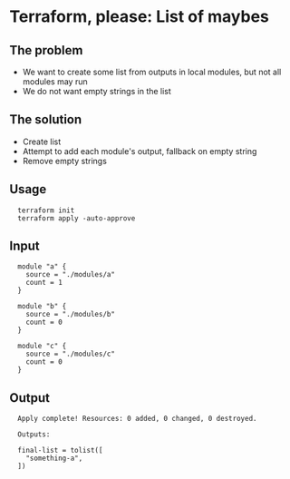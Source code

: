 # Terraform, please: List of maybes


## The problem
- We want to create some list from outputs in local modules, but not all modules may run
- We do not want empty strings in the list

## The solution
- Create list
- Attempt to add each module's output, fallback on empty string
- Remove empty strings

## Usage
```
  terraform init
  terraform apply -auto-approve
```

## Input
```
  module "a" {
    source = "./modules/a"
    count = 1
  }

  module "b" {
    source = "./modules/b"
    count = 0
  }

  module "c" {
    source = "./modules/c"
    count = 0
  }
```


## Output
```
  Apply complete! Resources: 0 added, 0 changed, 0 destroyed.

  Outputs:

  final-list = tolist([
    "something-a",
  ])
```